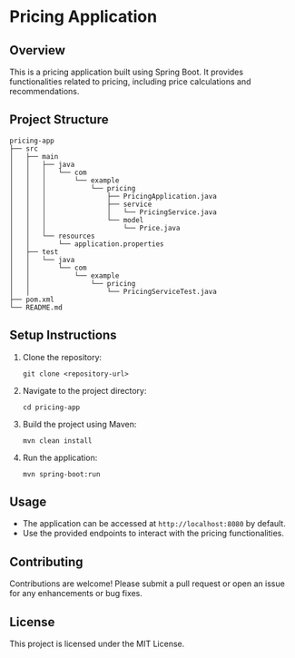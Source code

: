 # Pricing Application

## Overview
This is a pricing application built using Spring Boot. It provides functionalities related to pricing, including price calculations and recommendations.

## Project Structure
```
pricing-app
├── src
│   ├── main
│   │   ├── java
│   │   │   └── com
│   │   │       └── example
│   │   │           └── pricing
│   │   │               ├── PricingApplication.java
│   │   │               ├── service
│   │   │               │   └── PricingService.java
│   │   │               └── model
│   │   │                   └── Price.java
│   │   └── resources
│   │       └── application.properties
│   ├── test
│   │   └── java
│   │       └── com
│   │           └── example
│   │               └── pricing
│   │                   └── PricingServiceTest.java
├── pom.xml
└── README.md
```

## Setup Instructions
1. Clone the repository:
   ```
   git clone <repository-url>
   ```
2. Navigate to the project directory:
   ```
   cd pricing-app
   ```
3. Build the project using Maven:
   ```
   mvn clean install
   ```
4. Run the application:
   ```
   mvn spring-boot:run
   ```

## Usage
- The application can be accessed at `http://localhost:8080` by default.
- Use the provided endpoints to interact with the pricing functionalities.

## Contributing
Contributions are welcome! Please submit a pull request or open an issue for any enhancements or bug fixes.

## License
This project is licensed under the MIT License.